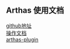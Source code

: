 ## Arthas 使用文档 



 [github地址](https://github.com/alibaba/arthas/blob/master/README_CN.md)   
 [操作文档](https://alibaba.github.io/arthas/arthas-tutorials?language=cn)  
 [arthas-plugin](https://github.com/WangJi92/arthas-idea-plugin)

